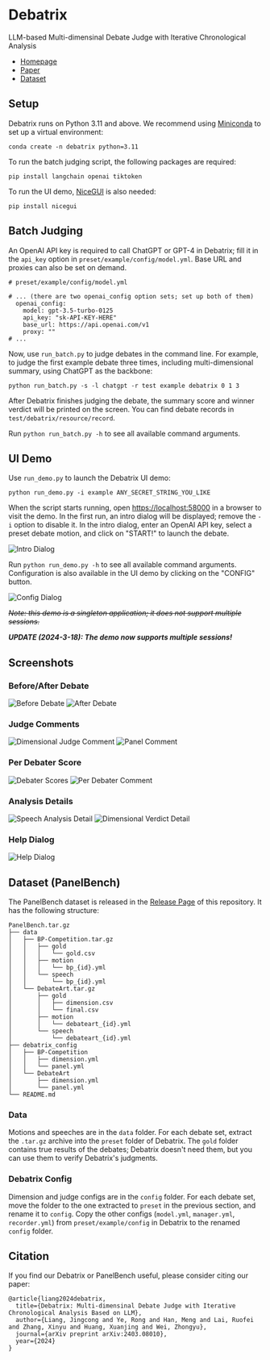 # Debatrix

LLM-based Multi-dimensinal Debate Judge with Iterative Chronological Analysis

- [Homepage](https://github.com/ljcleo/Debatrix)
- [Paper](https://arxiv.org/abs/2403.08010)
- [Dataset](https://github.com/ljcleo/Debatrix/releases/tag/v0.1)

## Setup

Debatrix runs on Python 3.11 and above. We recommend using
[Miniconda](https://docs.conda.io/en/latest/miniconda.html) to set up a virtual
environment:

```{bash}
conda create -n debatrix python=3.11
```

To run the batch judging script, the following packages are required:

```{batch}
pip install langchain openai tiktoken
```

To run the UI demo, [NiceGUI](https://nicegui.io) is also needed:

```{bash}
pip install nicegui
```

## Batch Judging

An OpenAI API key is required to call ChatGPT or GPT-4 in Debatrix; fill it in
the `api_key` option in `preset/example/config/model.yml`. Base URL and proxies
can also be set on demand.

```{yaml}
# preset/example/config/model.yml

# ... (there are two openai_config option sets; set up both of them)
  openai_config:
    model: gpt-3.5-turbo-0125
    api_key: "sk-API-KEY-HERE"
    base_url: https://api.openai.com/v1
    proxy: ""
# ...
```

Now, use `run_batch.py` to judge debates in the command line. For example, to
judge the first example debate three times, including multi-dimensional summary,
using ChatGPT as the backbone:

```{bash}
python run_batch.py -s -l chatgpt -r test example debatrix 0 1 3
```

After Debatrix finishes judging the debate, the summary score and winner verdict
will be printed on the screen. You can find debate records in
`test/debatrix/resource/record`.

Run `python run_batch.py -h` to see all available command arguments.

## UI Demo

Use `run_demo.py` to launch the Debatrix UI demo:

```{bash}
python run_demo.py -i example ANY_SECRET_STRING_YOU_LIKE
```

When the script starts running, open <https://localhost:58000> in a browser to
visit the demo. In the first run, an intro dialog will be displayed; remove the
`-i` option to disable it. In the intro dialog, enter an OpenAI API key, select
a preset debate motion, and click on "START!" to launch the debate.

![Intro Dialog](screenshot/intro.png)

Run `python run_demo.py -h` to see all available command arguments.
Configuration is also available in the UI demo by clicking on the "CONFIG"
button.

![Config Dialog](screenshot/config.png)

~~*Note: this demo is a singleton application; it does not support multiple sessions.*~~

***UPDATE (2024-3-18): The demo now supports multiple sessions!***

## Screenshots

### Before/After Debate

![Before Debate](screenshot/before_debate.png)
![After Debate](screenshot/after_debate.png)

### Judge Comments

![Dimensional Judge Comment](screenshot/judge_comment.png)
![Panel Comment](screenshot/panel_comment.png)

### Per Debater Score

![Debater Scores](screenshot/score.png)
![Per Debater Comment](screenshot/per_debater_comment.png)

### Analysis Details

![Speech Analysis Detail](screenshot/update_detail.png)
![Dimensional Verdict Detail](screenshot/judge_detail.png)

### Help Dialog

![Help Dialog](screenshot/help.png)

## Dataset (PanelBench)

The PanelBench dataset is released in the
[Release Page](https://github.com/ljcleo/Debatrix/releases/tag/v0.1) of this
repository. It has the following structure:

```{plain}
PanelBench.tar.gz
├── data
│   ├── BP-Competition.tar.gz
│   │   ├── gold
│   │   │   └── gold.csv
│   │   ├── motion
│   │   │   └── bp_{id}.yml
│   │   └── speech
│   │       └── bp_{id}.yml
│   └── DebateArt.tar.gz
│       ├── gold
│       │   ├── dimension.csv
│       │   └── final.csv
│       ├── motion
│       │   └── debateart_{id}.yml
│       └── speech
│           └── debateart_{id}.yml
├── debatrix_config
│   ├── BP-Competition
│   │   ├── dimension.yml
│   │   └── panel.yml
│   └── DebateArt
│       ├── dimension.yml
│       └── panel.yml
└── README.md
```

### Data

Motions and speeches are in the `data` folder. For each debate set, extract the
`.tar.gz` archive into the `preset` folder of Debatrix. The `gold` folder
contains true results of the debates; Debatrix doesn't need them, but you can
use them to verify Debatrix's judgments.

### Debatrix Config

Dimension and judge configs are in the `config` folder. For each debate set,
move the folder to the one extracted to `preset` in the previous section, and
rename it to `config`. Copy the other configs (`model.yml`, `manager.yml`,
`recorder.yml`) from `preset/example/config` in Debatrix to the renamed `config`
folder.

## Citation

If you find our Debatrix or PanelBench useful, please consider citing our paper:

```{bibtex}
@article{liang2024debatrix,
  title={Debatrix: Multi-dimensinal Debate Judge with Iterative Chronological Analysis Based on LLM},
  author={Liang, Jingcong and Ye, Rong and Han, Meng and Lai, Ruofei and Zhang, Xinyu and Huang, Xuanjing and Wei, Zhongyu},
  journal={arXiv preprint arXiv:2403.08010},
  year={2024}
}
```
